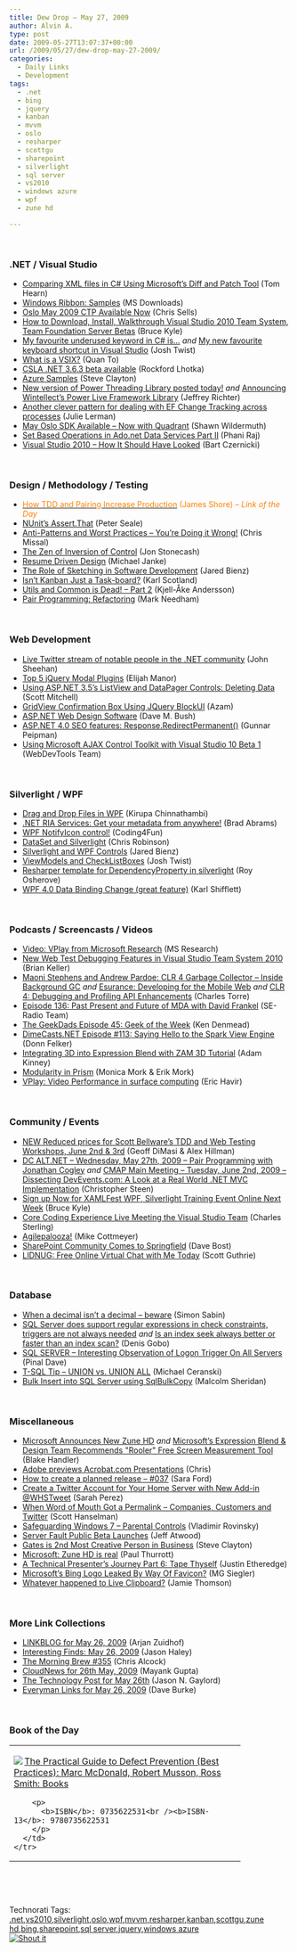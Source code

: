 ```yaml
---
title: Dew Drop – May 27, 2009
author: Alvin A.
type: post
date: 2009-05-27T13:07:37+00:00
url: /2009/05/27/dew-drop-may-27-2009/
categories:
  - Daily Links
  - Development
tags:
  - .net
  - bing
  - jquery
  - kanban
  - mvvm
  - oslo
  - resharper
  - scottgu
  - sharepoint
  - silverlight
  - sql server
  - vs2010
  - windows azure
  - wpf
  - zune hd

---
```

&#160;

### .NET / Visual Studio

  * [Comparing XML files in C# Using Microsoft&#8217;s Diff and Patch Tool][1] (Tom Hearn)
  * [Windows Ribbon: Samples][2] (MS Downloads)
  * [Oslo May 2009 CTP Available Now][3] (Chris Sells)
  * [How to Download, Install, Walkthrough Visual Studio 2010 Team System, Team Foundation Server Betas][4] (Bruce Kyle)
  * [My favourite underused keyword in C# is&#8230;][5] _and_&#160;[My new favourite keyboard shortcut in Visual Studio][6] (Josh Twist)
  * [What is a VSIX?][7] (Quan To)
  * [CSLA .NET 3.6.3 beta available][8] (Rockford Lhotka)
  * [Azure Samples][9] (Steve Clayton)
  * [New version of Power Threading Library posted today!][10] _and_&#160;[Announcing Wintellect&#8217;s Power Live Framework Library][11] (Jeffrey Richter)
  * [Another clever pattern for dealing with EF Change Tracking across processes][12] (Julie Lerman)
  * [May Oslo SDK Available &#8211; Now with Quadrant][13] (Shawn Wildermuth)
  * [Set Based Operations in Ado.net Data Services Part II][14] (Phani Raj)
  * [Visual Studio 2010 &#8211; How It Should Have Looked][15] (Bart Czernicki)

&#160;

### Design / Methodology / Testing

  * [<font color="#ff8000">How TDD and Pairing Increase Production</font>][16] <font color="#ff8000">(James Shore) <em>– Link of the Day</em></font>
  * [NUnit&#8217;s Assert.That][17] (Peter Seale)
  * [Anti-Patterns and Worst Practices – You’re Doing it Wrong!][18] (Chris Missal)
  * [The Zen of Inversion of Control][19] (Jon Stonecash)
  * [Resume Driven Design][20] (Michael Janke)
  * [The Role of Sketching in Software Development][21] (Jared Bienz)
  * [Isn’t Kanban Just a Task-board?][22] (Karl Scotland)
  * [Utils and Common is Dead! – Part 2][23] (Kjell-Åke Andersson)
  * [Pair Programming: Refactoring][24] (Mark Needham)

&#160;

### Web Development

  * [Live Twitter stream of notable people in the .NET community][25] (John Sheehan)
  * [Top 5 jQuery Modal Plugins][26] (Elijah Manor)
  * [Using ASP.NET 3.5&#8217;s ListView and DataPager Controls: Deleting Data][27] (Scott Mitchell)
  * [GridView Confirmation Box Using JQuery BlockUI][28] (Azam)
  * [ASP.NET Web Design Software][29] (Dave M. Bush)
  * [ASP.NET 4.0 SEO features: Response.RedirectPermanent()][30] (Gunnar Peipman)
  * [Using Microsoft AJAX Control Toolkit with Visual Studio 10 Beta 1][31] (WebDevTools Team)

&#160;

### Silverlight / WPF

  * [Drag and Drop Files in WPF][32] (Kirupa Chinnathambi)
  * [.NET RIA Services: Get your metadata from anywhere!][33] (Brad Abrams)
  * [WPF NotifyIcon control!][34] (Coding4Fun)
  * [DataSet and Silverlight][35] (Chris Robinson)
  * [Silverlight and WPF Controls][36] (Jared Bienz)
  * [ViewModels and CheckListBoxes][37] (Josh Twist)
  * [Resharper template for DependencyProperty in silverlight][38] (Roy Osherove)
  * [WPF 4.0 Data Binding Change (great feature)][39] (Karl Shifflett)

&#160;

### Podcasts / Screencasts / Videos

  * [Video: VPlay from Microsoft Research][40] (MS Research)
  * [New Web Test Debugging Features in Visual Studio Team System 2010][41] (Brian Keller)
  * [Maoni Stephens and Andrew Pardoe: CLR 4 Garbage Collector &#8211; Inside Background GC][42] _and_&#160;[Esurance: Developing for the Mobile Web][43] _and_&#160;[CLR 4: Debugging and Profiling API Enhancements][44] (Charles Torre)
  * [Episode 136: Past Present and Future of MDA with David Frankel][45] (SE-Radio Team)
  * [The GeekDads Episode 45: Geek of the Week][46] (Ken Denmead)
  * [DimeCasts.NET Episode #113: Saying Hello to the Spark View Engine][47] (Donn Felker)
  * [Integrating 3D into Expression Blend with ZAM 3D Tutorial][48] (Adam Kinney)
  * [Modularity in Prism][49] (Monica Mork & Erik Mork)
  * [VPlay: Video Performance in surface computing][50] (Eric Havir)

&#160;

### Community / Events

  * [NEW Reduced prices for Scott Bellware’s TDD and Web Testing Workshops, June 2nd & 3rd][51] (Geoff DiMasi & Alex Hillman)
  * [DC ALT.NET &#8211; Wednesday, May 27th, 2009 &#8211; Pair Programming with Jonathan Cogley][52] _and_&#160;[CMAP Main Meeting &#8211; Tuesday, June 2nd, 2009 &#8211; Dissecting DevEvents.com: A Look at a Real World .NET MVC Implementation][53] (Christopher Steen)
  * [Sign up Now for XAMLFest WPF, Silverlight Training Event Online Next Week][54] (Bruce Kyle)
  * [Core Coding Experience Live Meeting the Visual Studio Team][55] (Charles Sterling)
  * [Agilepalooza!][56] (Mike Cottmeyer)
  * [SharePoint Community Comes to Springfield][57] (Dave Bost)
  * [LIDNUG: Free Online Virtual Chat with Me Today][58] (Scott Guthrie)

&#160;

### Database

  * [When a decimal isn&#8217;t a decimal &#8211; beware][59] (Simon Sabin)
  * [SQL Server does support regular expressions in check constraints, triggers are not always needed][60] _and_&#160;[Is an index seek always better or faster than an index scan?][61] (Denis Gobo)
  * [SQL SERVER – Interesting Observation of Logon Trigger On All Servers][62] (Pinal Dave)
  * [T-SQL Tip – UNION vs. UNION ALL][63] (Michael Ceranski)
  * [Bulk Insert into SQL Server using SqlBulkCopy][64] (Malcolm Sheridan)

&#160;

### Miscellaneous

  * [Microsoft Announces New Zune HD][65] _and_&#160;[Microsoft&#8217;s Expression Blend & Design Team Recommends "Rooler" Free Screen Measurement Tool][66] (Blake Handler)
  * [Adobe previews Acrobat.com Presentations][67] (Chris)
  * [How to create a planned release &#8211; #037][68] (Sara Ford)
  * [Create a Twitter Account for Your Home Server with New Add-in @WHSTweet][69] (Sarah Perez)
  * [When Word of Mouth Got a Permalink &#8211; Companies, Customers and Twitter][70] (Scott Hanselman)
  * [Safeguarding Windows 7 – Parental Controls][71] (Vladimir Rovinsky)
  * [Server Fault Public Beta Launches][72] (Jeff Atwood)
  * [Gates is 2nd Most Creative Person in Business][73] (Steve Clayton)
  * [Microsoft: Zune HD is real][74] (Paul Thurrott)
  * [A Technical Presenter’s Journey Part 6: Tape Thyself][75] (Justin Etheredge)
  * [Microsoft’s Bing Logo Leaked By Way Of Favicon?][76] (MG Siegler)
  * [Whatever happened to Live Clipboard?][77] (Jamie Thomson)

&#160;

### More Link Collections

  * [LINKBLOG for May 26, 2009][78] (Arjan Zuidhof)
  * [Interesting Finds: May 26, 2009][79] (Jason Haley)
  * [The Morning Brew #355][80] (Chris Alcock)
  * [CloudNews for 26th May, 2009][81] (Mayank Gupta)
  * [The Technology Post for May 26th][82] (Jason N. Gaylord)
  * [Everyman Links for May 26, 2009][83] (Dave Burke)

&#160;

### Book of the Day

<div style="padding-bottom: 0px; margin: 0px; padding-left: 0px; padding-right: 0px; display: inline; float: none; padding-top: 0px" id="scid:7dc1bd33-94bd-46fd-a20b-0131235bcd47:2058cc0d-b620-4d64-8f1c-98ca087faca6" class="wlWriterSmartContent">
  <table cellspacing="0" cellpadding="2" width="400" border="0" unselectable="on">
    <tr>
      <td valign="top" width="400">
        <p>
          <a title="The Practical Guide to Defect Prevention (Best Practices): Marc McDonald, Robert Musson, Ross Smith: Books" href="http://www.amazon.com/exec/obidos/ASIN/0735622531/alvinashcraft-20"><img data-recalc-dims="1" decoding="async" src="https://i0.wp.com/images.amazon.com/images/P/0735622531.01.MZZZZZZZ.jpg?w=660" border="0" align="left" style="float:left" />The Practical Guide to Defect Prevention (Best Practices): Marc McDonald, Robert Musson, Ross Smith: Books</a>
        </p>
        
        <p>
          <b>ISBN</b>: 0735622531<br /><b>ISBN-13</b>: 9780735622531
        </p>
      </td>
    </tr>
  </table>
</div>

&#160;

<div style="padding-bottom: 0px; margin: 0px; padding-left: 0px; padding-right: 0px; display: inline; float: none; padding-top: 0px" id="scid:C16BAC14-9A3D-4c50-9394-FBFEF7A93539:8e13bd8f-e92f-44bd-b75d-86ddf4ca5e43" class="wlWriterSmartContent">
  <!--dotnetkickit-->
</div>

&#160;

<div style="padding-bottom: 0px; margin: 0px; padding-left: 0px; padding-right: 0px; display: inline; float: none; padding-top: 0px" id="scid:0767317B-992E-4b12-91E0-4F059A8CECA8:70010044-a5ff-48a5-9e0f-4cf2d79afa45" class="wlWriterSmartContent">
  Technorati Tags: <a href="http://technorati.com/tags/.net" rel="tag">.net</a>,<a href="http://technorati.com/tags/vs2010" rel="tag">vs2010</a>,<a href="http://technorati.com/tags/silverlight" rel="tag">silverlight</a>,<a href="http://technorati.com/tags/oslo" rel="tag">oslo</a>,<a href="http://technorati.com/tags/wpf" rel="tag">wpf</a>,<a href="http://technorati.com/tags/mvvm" rel="tag">mvvm</a>,<a href="http://technorati.com/tags/resharper" rel="tag">resharper</a>,<a href="http://technorati.com/tags/kanban" rel="tag">kanban</a>,<a href="http://technorati.com/tags/scottgu" rel="tag">scottgu</a>,<a href="http://technorati.com/tags/zune+hd" rel="tag">zune hd</a>,<a href="http://technorati.com/tags/bing" rel="tag">bing</a>,<a href="http://technorati.com/tags/sharepoint" rel="tag">sharepoint</a>,<a href="http://technorati.com/tags/sql+server" rel="tag">sql server</a>,<a href="http://technorati.com/tags/jquery" rel="tag">jquery</a>,<a href="http://technorati.com/tags/windows+azure" rel="tag">windows azure</a>
</div>

<div class="wlWriterHeaderFooter" style="margin:0px; padding:0px 0px 0px 0px;">
  <div class="shoutIt">
    <a rev="vote-for" href="http://dotnetshoutout.com/Submit?url=http%3a%2f%2fwww.alvinashcraft.com%2f2009%2f05%2f27%2fdew-drop-may-27-2009%2f&title=Dew+Drop+-+May+27%2c+2009"><img decoding="async" alt="Shout it" src="http://dotnetshoutout.com/image.axd?url=https://morningdew-bpc6g3a0fgaxdxcu.eastus2-01.azurewebsites.net/2009/05/27/dew-drop-may-27-2009/" style="border:0px" /></a>
  </div>
</div>

 [1]: http://feedproxy.google.com/~r/Nerdyhearn/~3/g8qfrUiVGtg/141
 [2]: http://feedproxy.google.com/~r/MicrosoftDownloadCenter/~3/dQVBjZSMZIs/details.aspx
 [3]: http://www.sellsbrothers.com/news/showTopic.aspx?ixTopic=2277
 [4]: http://blogs.msdn.com/usisvde/archive/2009/05/26/how-to-download-install-walkthrough-visual-studio-2010-team-system-team-foundation-server-betas.aspx
 [5]: http://www.thejoyofcode.com/My_favourite_underused_keyword_in_C_is_.aspx
 [6]: http://www.thejoyofcode.com/My_new_favourite_keyboard_shortcut_in_Visual_Studio.aspx
 [7]: http://blogs.msdn.com/quanto/archive/2009/05/26/what-is-a-vsix.aspx
 [8]: http://www.lhotka.net/weblog/CSLANET363BetaAvailable.aspx
 [9]: http://blogs.msdn.com/stevecla01/archive/2009/05/26/azure-samples.aspx
 [10]: http://www.wintellect.com/CS/blogs/jeffreyr/archive/2009/05/26/new-version-of-power-threading-library-posted-today.aspx
 [11]: http://www.wintellect.com/CS/blogs/jeffreyr/archive/2009/05/26/announcing-wintellect-s-power-live-framework-library.aspx
 [12]: http://thedatafarm.com/blog/data-access/another-clever-pattern-for-dealingi-wtih-ef-change-tracking-across-processes/
 [13]: http://wildermuth.com/2009/05/26/May_Oslo_SDK_Available_-_Now_with_Quadrant
 [14]: http://blogs.msdn.com/phaniraj/archive/2009/05/27/set-based-operations-in-ado-net-data-services-part-ii.aspx
 [15]: http://silverlighthack.com/post/2009/05/26/Visual-Studio-2010-How-It-Should-of-Looked.aspx
 [16]: http://jamesshore.com/Blog/How-TDD-and-Pairing-Increase-Production.html
 [17]: http://www.pseale.com/blog/NUnitsAssertThat.aspx
 [18]: http://feedproxy.google.com/~r/LosTechies/~3/eYqL9ElbAiY/anti-patterns-and-worst-practices-you-re-doing-it-wrong.aspx
 [19]: http://www.devx.com/codemag/Article/41912?trk=DXRSS_DOTNET
 [20]: http://feedproxy.google.com/~r/LastInFirstOut/~3/dnFQd2I64Kk/resume-driven-design.html
 [21]: http://blogs.msdn.com/usisvde/archive/2009/05/26/the-role-of-sketching-in-software-development.aspx
 [22]: http://availagility.wordpress.com/2009/05/26/isnt-kanban-just-a-task-board/
 [23]: http://www.geekproject.com/showTopic.aspx?id=101
 [24]: http://www.markhneedham.com/blog/2009/05/26/pair-programming-refactoring/
 [25]: http://www.dotnetkicks.com/community/Live_Twitter_stream_of_notable_people_in_the_NET_community
 [26]: http://webdevdotnet.blogspot.com/2009/05/top-5-jquery-modal-plugins.html
 [27]: http://www.4guysfromrolla.com/articles/052709-1.aspx
 [28]: http://highoncoding.com/Articles/562_GridView_Confirmation_Box_Using_JQuery_BlockUI.aspx
 [29]: http://blog.dmbcllc.com/2009/05/26/aspnet-web-design-software/
 [30]: http://feedproxy.google.com/~r/gunnarpeipman/~3/ISl41MXO1uY/asp-net-4-0-seo-features-response-permanentredirect.aspx
 [31]: http://blogs.msdn.com/webdevtools/archive/2009/05/26/using-microsoft-ajax-control-toolkit-with-visual-studio-10-beta-1.aspx
 [32]: http://www.kirupa.com/blend_wpf/drag_drop_files_wpf_pg1.htm
 [33]: http://blogs.msdn.com/brada/archive/2009/05/26/net-ria-services-get-your-metadata-from-anywhere.aspx
 [34]: http://blogs.msdn.com/coding4fun/archive/2009/05/26/9611096.aspx
 [35]: http://blogs.msdn.com/adonet/archive/2009/05/26/dataset-and-silverlight.aspx
 [36]: http://blogs.msdn.com/usisvde/archive/2009/05/26/silverlight-and-wpf-controls.aspx
 [37]: http://www.thejoyofcode.com/ViewModels_and_CheckListBoxes.aspx
 [38]: http://feedproxy.google.com/~r/Iserializable/~3/eWIh7eFpPFk/resharper-template-for-dependencyproperty-in-silverlight.aspx
 [39]: http://karlshifflett.wordpress.com/2009/05/27/wpf-4-0-data-binding-change-great-feature/
 [40]: http://research.microsoft.com/en-us/news/headlines/vplay-052609.aspx
 [41]: http://channel9.msdn.com/posts/VisualStudio/New-Web-Test-Debugging-Features-in-Visual-Studio-Team-System-2010/
 [42]: http://channel9.msdn.com/shows/Going+Deep/Maoni-Stephens-and-Andrew-Pardoe-CLR-4-Inside-Background-GC/
 [43]: http://channel9.msdn.com/shows/Inside+Out/Esurance-Developing-for-the-Mobile-Web/
 [44]: http://channel9.msdn.com/posts/Charles/CLR-4-Debugging-and-Profiling-Enhancements/
 [45]: http://feedproxy.google.com/~r/se-radio/~3/eh0CSxzUhIw/episode-136-past-present-and-future-mda-david-frankel
 [46]: http://feeds.wired.com/~r/wiredgeekdad/~3/lasAqKlv1wE/
 [47]: http://feedproxy.google.com/~r/Dimecastsnet--InformAndEducateIn10MinutesOrLess/~3/l-4KemcpKmg/113
 [48]: http://channel9.msdn.com/posts/ContinuumNews/Integrating-3D-into-Expression-Blend-with-ZAM-3D-Tutorial/
 [49]: http://feeds.sparklingclient.com/~r/SparklingClient/~3/pZclTAP_Ie4/
 [50]: http://blogs.msdn.com/surface/archive/2009/05/26/vplay-video-performance-in-surface-computing.aspx
 [51]: http://feedproxy.google.com/~r/IndependentsHall-BlogFeed/~3/7h8dNSg5MTk/
 [52]: http://www.dotnetjunkies.com/WebLog/csteen/archive/2009/05/27/599784.aspx
 [53]: http://www.dotnetjunkies.com/WebLog/csteen/archive/2009/05/27/599785.aspx
 [54]: http://blogs.msdn.com/usisvde/archive/2009/05/27/sign-up-now-for-xamlfest-wpf-silverlight-training-event-online-next-week.aspx
 [55]: http://blogs.msdn.com/charles_sterling/archive/2009/05/26/core-coding-experience-live-meeting-the-visual-studio-team.aspx
 [56]: http://feedproxy.google.com/~r/LeadingAgile/~3/4dHCn43_21Q/agilepalooza.html
 [57]: http://feedproxy.google.com/~r/DaveBost/~3/gGrtZY510ps/
 [58]: http://weblogs.asp.net/scottgu/archive/2009/05/27/lidnug-free-online-virtual-chat-with-me-today.aspx
 [59]: http://feedproxy.google.com/~r/SimonsSqlServerStuff/~3/57FD1oS8zN4/When-a-decimal-isn-t-a-decimal---beware.aspx
 [60]: http://blogs.lessthandot.com/index.php/DataMgmt/DBProgramming/sql-server-does-support-regular-expressi
 [61]: http://blogs.lessthandot.com/index.php/DataMgmt/DataDesign/is-an-index-scan-always-better-or-faster
 [62]: http://blog.sqlauthority.com/2009/05/27/sql-server-interesting-observation-of-logon-trigger-on-all-servers/
 [63]: http://www.codecapers.com/2009/05/t-sql-tip-union-vs-union-all.html
 [64]: http://feedproxy.google.com/~r/netCurryRecentArticles/~3/z4UKnurIswE/ShowArticle.aspx
 [65]: http://bhandler.spaces.live.com/Blog/cns!70F64BC910C9F7F3!5576.entry
 [66]: http://bhandler.spaces.live.com/Blog/cns!70F64BC910C9F7F3!5577.entry
 [67]: http://feedproxy.google.com/~r/tcmagazine/~3/aa6jPcmFDXk/comments.php
 [68]: http://blogs.msdn.com/saraford/archive/2009/05/26/how-to-create-a-planned-release-037.aspx
 [69]: http://on10.net/blogs/sarahintampa/Create-a-Twitter-Account-for-Your-Home-Server-with-New-Add-in-WHSTweet/
 [70]: http://feedproxy.google.com/~r/ScottHanselman/~3/gGWq1nkDG48/WhenWordOfMouthGotAPermalinkCompaniesCustomersAndTwitter.aspx
 [71]: http://blogs.msdn.com/e7/archive/2009/05/26/safeguarding-windows-7-parental-controls.aspx
 [72]: http://blog.stackoverflow.com/2009/05/server-fault-public-beta-launches/
 [73]: http://blogs.msdn.com/stevecla01/archive/2009/05/26/gates-is-2nd-most-creative-person-in-business.aspx
 [74]: http://community.winsupersite.com/blogs/paul/archive/2009/05/26/microsoft-zune-hd-is-real.aspx
 [75]: http://www.codethinked.com/post.aspx?id=b043a7c9-0c5f-44aa-88d8-c8ec700edc1a
 [76]: http://feedproxy.google.com/~r/Techcrunch/~3/vhi9Sxdt-bQ/
 [77]: http://blogs.conchango.com/jamiethomson/archive/2009/05/27/whatever-happened-to-live-clipboard.aspx
 [78]: http://feedproxy.google.com/~r/ArjansWorld/~3/F5FPEF2KDJg/
 [79]: http://jasonhaley.com/blog/post.aspx?id=f9bd0168-3d2c-4721-b6fa-5af96106df2b
 [80]: http://feedproxy.google.com/~r/ReflectivePerspective/~3/PANbPLUUBuo/
 [81]: http://feedproxy.google.com/~r/CloudAve/~3/_yMxkoglkAs/cloudnews-for-26th-may-2009
 [82]: http://feeds.jasongaylord.com/~r/JasonNGaylord/~3/LYoI5em0lOQ/the-technology-post-for-may-26th.aspx
 [83]: http://dbvt.com/blog/post/Everyman-Links-for-May-26-2009.aspx